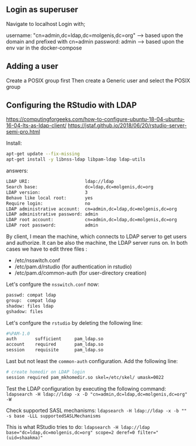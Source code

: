 

## Login as superuser
Navigate to localhost
Login with;

username: "cn=admin,dc=ldap,dc=molgenis,dc=org" --> based upon the domain and prefixed with cn=admin
password: admin --> based upon the env var in the docker-compose

## Adding a user
Create a POSIX group first
Then create a Generic user and select the POSIX group

## Configuring the RStudio with LDAP

https://computingforgeeks.com/how-to-configure-ubuntu-18-04-ubuntu-16-04-lts-as-ldap-client/
https://jstaf.github.io/2018/06/20/rstudio-server-semi-pro.html

Install: 
```bash
apt-get update --fix-missing
apt-get install -y libnss-ldap libpam-ldap ldap-utils
```

answers:
```bash
LDAP URI:                     ldap://ldap
Search base:                  dc=ldap,dc=molgenis,dc=org
LDAP version:                 3
Behave like local root:       yes
Require login:                no
LDAP administrative account:  cn=admin,dc=ldap,dc=molgenis,dc=org
LDAP administrative password: admin
LDAP root account:            cn=admin,dc=ldap,dc=molgenis,dc=org
LDAP root password:           admin  
```


By client, I mean the machine, which connects to LDAP server to get users and authorize. It can be also the machine, the LDAP server runs on. In both cases we have to edit three files : 
- /etc/nsswitch.conf
- /etc/pam.d/rstudio (for authentication in rstudio)
- /etc/pam.d/common-auth (for user-directory creation)

Let's confgure the `nsswitch.conf` now:
 
```bash
passwd: compat ldap
group:  compat ldap
shadow: files ldap
gshadow: files
```

Let's confgure the `rstudio` by deleting the following line:
```bash
#%PAM-1.0
auth       sufficient     pam_ldap.so
account    required       pam_ldap.so
session    requisite      pam_ldap.so
```

Last but not least the `common-auth` configuration. Add the following line:
```bash
# create homedir on LDAP login
session required pam_mkhomedir.so skel=/etc/skel/ umask=0022
```

Test the LDAP configuration by executing the following command: `ldapsearch -H ldap://ldap -x -D "cn=admin,dc=ldap,dc=molgenis,dc=org" -W`

Check supported SASL mechanisms: `ldapsearch -H ldap://ldap -x -b "" -s base -LLL supportedSASLMechanisms`

This is what RStudio tries to do: `ldapsearch -H ldap://ldap base="dc=ldap,dc=molgenis,dc=org" scope=2 deref=0 filter="(uid=shaakma)"`